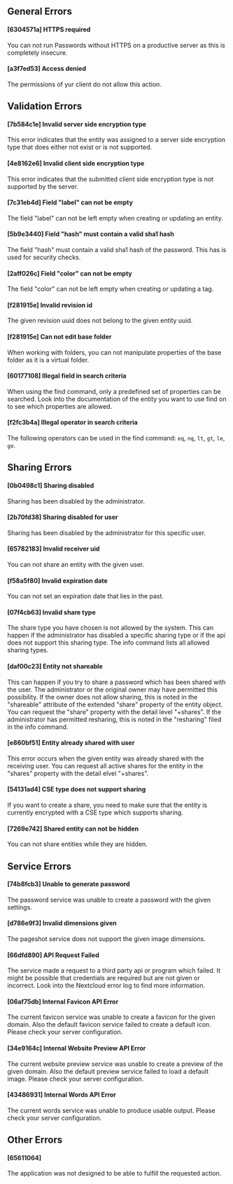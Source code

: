 ## General Errors
#### [6304571a] HTTPS required
You can not run Passwords without HTTPS on a productive server as this is completely insecure.

#### [a3f7ed53] Access denied
The permissions of yur client do not allow this action.


## Validation Errors
#### [7b584c1e] Invalid server side encryption type
This error indicates that the entity was assigned to a server side encryption type that does either not exist or is not supported.

#### [4e8162e6] Invalid client side encryption type
This error indicates that the submitted client side encryption type is not supported by the server.

#### [7c31eb4d] Field "label" can not be empty
The field "label" can not be left empty when creating or updating an entity.

#### [5b9e3440] Field "hash" must contain a valid sha1 hash
The field "hash" must contain a valid sha1 hash of the password. This has is used for security checks.

#### [2aff026c] Field "color" can not be empty
The field "color" can not be left empty when creating or updating a tag.

#### [f281915e] Invalid revision id
The given revision uuid does not belong to the given entity uuid.

#### [f281915e] Can not edit base folder
When working with folders, you can not manipulate properties of the base folder as it is a virtual folder.

#### [60177108] Illegal field in search criteria
When using the find command, only a predefined set of properties can be searched.
Look into the documentation of the entity you want to use find on to see which properties are allowed.

#### [f2fc3b4a] Illegal operator in search criteria
The following operators can be used in the find command: `eq`, `nq`, `lt`, `gt`, `le`, `ge`.


## Sharing Errors
#### [0b0498c1] Sharing disabled
Sharing has been disabled by the administrator.

#### [2b70fd38] Sharing disabled for user
Sharing has been disabled by the administrator for this specific user.

#### [65782183] Invalid receiver uid
You can not share an entity with the given user.

#### [f58a5f80] Invalid expiration date
You can not set an expiration date that lies in the past.

#### [07f4cb63] Invalid share type
The share type you have chosen is not allowed by the system.
This can happen if the administrator has disabled a specific sharing type or if the api does not support this sharing type.
The info command lists all allowed sharing types.

#### [daf00c23] Entity not shareable
This can happen if you try to share a password which has been shared with the user.
The administrator or the original owner may have permitted this possibility.
If the owner does not allow sharing, this is noted in the "shareable" attribute of the extended "share" property of the entity object.
You can request the "share" property with the detail level "+shares".
If the administrator has permitted resharing, this is noted in the "resharing" filed in the info command.

#### [e860bf51] Entity already shared with user
This error occurs when the given entity was already shared with the receiving user.
You can request all active shares for the entity in the "shares" property with the detail elvel "+shares".

#### [54131ad4] CSE type does not support sharing
If you want to create a share, you need to make sure that the entity is currently encrypted with a CSE type which supports sharing.

#### [7269e742] Shared entity can not be hidden
You can not share entities while they are hidden.


## Service Errors
#### [74b8fcb3] Unable to generate password
The password service was unable to create a password with the given settings.

#### [d786e9f3] Invalid dimensions given
The pageshot service does not support the given image dimensions.

#### [66dfd890] API Request Failed
The service made a request to a third party api or program which failed.
It might be possible that credentials are required but are not given or incorrect.
Look into the Nextcloud error log to find more information.

#### [06af75db] Internal Favicon API Error
The current favicon service was unable to create a favicon for the given domain.
Also the default favicon service failed to create a default icon.
Please check your server configuration.

#### [34e9164c] Internal Website Preview API Error
The current website preview service was unable to create a preview of the given domain.
Also the default preview service failed to load a default image.
Please check your server configuration.

#### [43486931] Internal Words API Error
The current words service was unable to produce usable output.
Please check your server configuration.


## Other Errors
#### [65611064] 
The application was not designed to be able to fulfill the requested action.